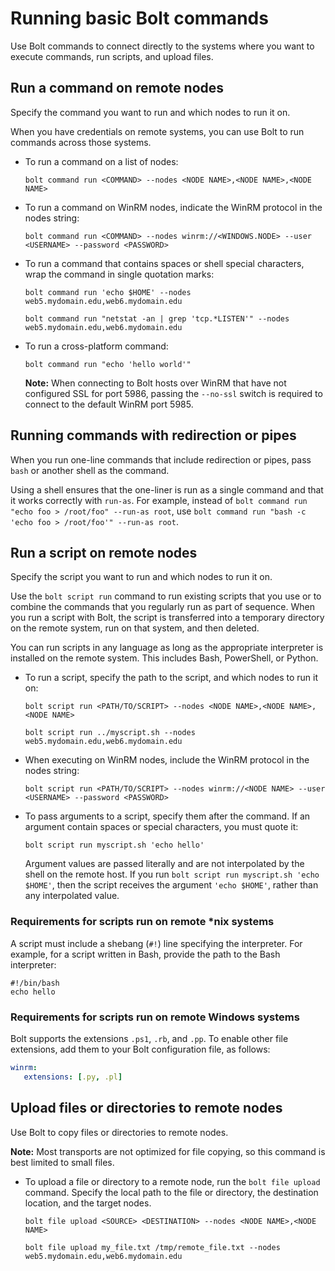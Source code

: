 # Running basic Bolt commands

Use Bolt commands to connect directly to the systems where you want to execute commands, run scripts, and upload files.

## Run a command on remote nodes

Specify the command you want to run and which nodes to run it on.

When you have credentials on remote systems, you can use Bolt to run commands across those systems.

-   To run a command on a list of nodes:
    ```shell script
    bolt command run <COMMAND> --nodes <NODE NAME>,<NODE NAME>,<NODE NAME>
    ```
-   To run a command on WinRM nodes, indicate the WinRM protocol in the nodes string:
    ```shell script
    bolt command run <COMMAND> --nodes winrm://<WINDOWS.NODE> --user <USERNAME> --password <PASSWORD>
    ```
-   To run a command that contains spaces or shell special characters, wrap the command in single quotation marks:
    ```shell script
    bolt command run 'echo $HOME' --nodes web5.mydomain.edu,web6.mydomain.edu
    ```
    ```shell script
    bolt command run "netstat -an | grep 'tcp.*LISTEN'" --nodes web5.mydomain.edu,web6.mydomain.edu
    ```
-   To run a cross-platform command:
    ```shell script
    bolt command run "echo 'hello world'"
    ```

    **Note:** When connecting to Bolt hosts over WinRM that have not configured SSL for port 5986, passing the `--no-ssl` switch is required to connect to the default WinRM port 5985.


## Running commands with redirection or pipes

When you run one-line commands that include redirection or pipes, pass `bash` or another shell as the command.

Using a shell ensures that the one-liner is run as a single command and that it works correctly with `run-as`. For example, instead of `bolt command run "echo foo > /root/foo" --run-as root`, use `bolt command run "bash -c 'echo foo > /root/foo'" --run-as root`.

## Run a script on remote nodes

Specify the script you want to run and which nodes to run it on.

Use the `bolt script run` command to run existing scripts that you use or to combine the commands that you regularly run as part of sequence. When you run a script with Bolt, the script is transferred into a temporary directory on the remote system, run on that system, and then deleted.

You can run scripts in any language as long as the appropriate interpreter is installed on the remote system. This includes Bash, PowerShell, or Python.

-   To run a script, specify the path to the script, and which nodes to run it on:
    ```shell script
    bolt script run <PATH/TO/SCRIPT> --nodes <NODE NAME>,<NODE NAME>,<NODE NAME>
    ```
    ```shell script
    bolt script run ../myscript.sh --nodes web5.mydomain.edu,web6.mydomain.edu
    ```
-   When executing on WinRM nodes, include the WinRM protocol in the nodes string:
    ```shell script
    bolt script run <PATH/TO/SCRIPT> --nodes winrm://<NODE NAME> --user <USERNAME> --password <PASSWORD>
    ```
-   To pass arguments to a script, specify them after the command. If an argument contain spaces or special characters, you must quote it:
    ```shell script
    bolt script run myscript.sh 'echo hello'
    ```
    Argument values are passed literally and are not interpolated by the shell on the remote host. If you run `bolt script run myscript.sh 'echo $HOME'`, then the script receives the argument `'echo $HOME'`, rather than any interpolated value.


### Requirements for scripts run on remote \*nix systems

A script must include a shebang \(`#!`\) line specifying the interpreter. For example, for a script written in Bash, provide the path to the Bash interpreter:

```shell script
#!/bin/bash
echo hello
```

### Requirements for scripts run on remote Windows systems

Bolt supports the extensions `.ps1`, `.rb`, and `.pp`. To enable other file extensions, add them to your Bolt configuration file, as follows:

```yaml
winrm:
   extensions: [.py, .pl]
```

## Upload files or directories to remote nodes

Use Bolt to copy files or directories to remote nodes.

**Note:** Most transports are not optimized for file copying, so this command is best limited to small files.

-   To upload a file or directory to a remote node, run the `bolt file upload` command. Specify the local path to the file or directory, the destination location, and the target nodes.

    ```
    bolt file upload <SOURCE> <DESTINATION> --nodes <NODE NAME>,<NODE NAME>
    ```
    
    ```
    bolt file upload my_file.txt /tmp/remote_file.txt --nodes web5.mydomain.edu,web6.mydomain.edu
    ```
